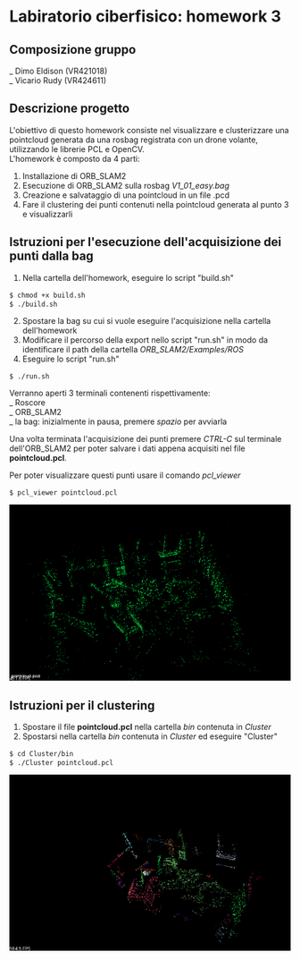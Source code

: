 # Labiratorio ciberfisico: homework 3

## Composizione gruppo
_ Dimo Eldison (VR421018)<br>
_ Vicario Rudy (VR424611)<br>

## Descrizione progetto
L'obiettivo di questo homework consiste nel visualizzare e clusterizzare una pointcloud generata da una rosbag registrata con un drone volante, utilizzando le librerie PCL e OpenCV.<br>
L'homework è composto da 4 parti:<br>
1) Installazione di ORB_SLAM2<br>
2) Esecuzione di ORB_SLAM2 sulla rosbag <i>V1_01_easy.bag</i><br>
3) Creazione e salvataggio di una pointcloud in un file .pcd<br>
4) Fare il clustering dei punti contenuti nella pointcloud generata al punto 3 e visualizzarli<br>

## Istruzioni per l'esecuzione dell'acquisizione dei punti dalla bag
1. Nella cartella dell'homework, eseguire lo script "build.sh"<br>
```console
$ chmod +x build.sh
$ ./build.sh
```
2. Spostare la bag su cui si vuole eseguire l'acquisizione nella cartella dell'homework<br>
3. Modificare il percorso della export nello script "run.sh" in modo da identificare il path della cartella <i>ORB_SLAM2/Examples/ROS</i><br>
4. Eseguire lo script "run.sh"<br>
```console
$ ./run.sh
```
Verranno aperti 3 terminali contenenti rispettivamente:<br>
_ Roscore<br>
_ ORB_SLAM2<br>
_ la bag: inizialmente in pausa, premere <i>spazio</i> per avviarla<br>

Una volta terminata l'acquisizione dei punti premere <i>CTRL-C</i> sul terminale dell'ORB_SLAM2 per poter salvare i dati appena acquisiti nel file <b>pointcloud.pcl</b>.

Per poter visualizzare questi punti usare il comando <i>pcl_viewer</i><br>
```console
$ pcl_viewer pointcloud.pcl
```
![foto1](point_cloud.png "foto1")

## Istruzioni per il clustering
1. Spostare il file <b>pointcloud.pcl</b> nella cartella <i>bin</i> contenuta in <i>Cluster</i><br>
2. Spostarsi nella cartella <i>bin</i> contenuta in <i>Cluster</i> ed eseguire "Cluster"<br>
```console
$ cd Cluster/bin
$ ./Cluster pointcloud.pcl
```
![foto2](cluster.png "foto2")
